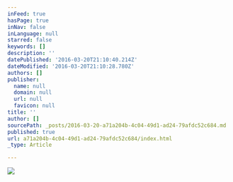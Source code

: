 ```yaml
---
inFeed: true
hasPage: true
inNav: false
inLanguage: null
starred: false
keywords: []
description: ''
datePublished: '2016-03-20T21:10:40.214Z'
dateModified: '2016-03-20T21:10:28.780Z'
authors: []
publisher:
  name: null
  domain: null
  url: null
  favicon: null
title: ''
author: []
sourcePath: _posts/2016-03-20-a71a204b-4c04-49d1-ad24-79afdc52c684.md
published: true
url: a71a204b-4c04-49d1-ad24-79afdc52c684/index.html
_type: Article

---
```

![](https://the-grid-user-content.s3-us-west-2.amazonaws.com/e2efd78a-403b-46fd-b44e-176a3358fad9.jpg)